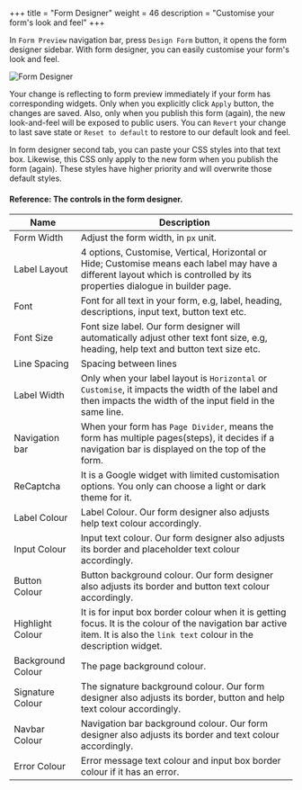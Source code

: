 +++
title = "Form Designer"
weight = 46
description = "Customise your form's look and feel"
+++

In `Form Preview` navigation bar, press `Design Form` button, it opens the form designer sidebar. With form designer, you can easily customise your form's look and feel. 

![Form Designer](/images/page/form-preview/form-designer.png)

Your change is reflecting to form preview immediately if your form has corresponding widgets. Only when you explicitly click `Apply` button, the changes are saved. Also, only when you publish this form (again), the new look-and-feel will be exposed to public users. You can `Revert` your change to last save state or `Reset to default` to restore to our default look and feel. 

In form designer second tab, you can paste your CSS styles into that text box. Likewise, this CSS only apply to the new form when you publish the form (again).  These styles have higher priority and will overwrite those default styles. 

#### Reference: The controls in the form designer.

Name    | Description
--------|------
Form Width     | Adjust the form width, in `px` unit.
Label Layout   | 4 options, Customise, Vertical, Horizontal or Hide; Customise means each label may have a different layout which is controlled by its properties dialogue in builder page. 
Font    | Font for all text in your form, e.g, label, heading, descriptions, input text, button text etc.
Font Size | Font size label. Our form designer will automatically adjust other text font size, e.g, heading, help text and button text size etc.
Line Spacing | Spacing between lines
Label Width | Only when your label layout is `Horizontal` or `Customise`, it impacts the width of the label and then impacts the width of the input field in the same line.
Navigation bar | When your form has `Page Divider`, means the form has multiple pages(steps), it decides if a navigation bar is displayed on the top of the form.
ReCaptcha | It is a Google widget with limited customisation options. You only can choose a light or dark theme for it. 
Label Colour | Label Colour. Our form designer also adjusts help text colour accordingly.
Input Colour | Input text colour. Our form designer also adjusts its border and placeholder text colour accordingly.
Button Colour | Button background colour. Our form designer also adjusts its border and button text colour accordingly.
Highlight Colour | It is for input box border colour when it is getting focus. It is the colour of the navigation bar active item. It is also the `link text` colour in the description widget.
Background Colour | The page background colour.
Signature Colour | The signature background colour. Our form designer also adjusts its border, button and help text colour accordingly.
Navbar Colour | Navigation bar background colour.  Our form designer also adjusts its border and text colour accordingly.
Error Colour | Error message text colour and input box border colour if it has an error.

